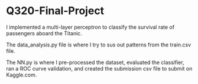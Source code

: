 # Q320-Final-Project

I implemented a multi-layer perceptron to classify the survival rate of passengers aboard the Titanic.

The data_analysis.py file is where I try to sus out patterns from the train.csv file.

The NN.py is where I pre-processed the dataset, evaluated the classifier, ran a ROC curve validation, and created the submission csv file to submit on Kaggle.com.
